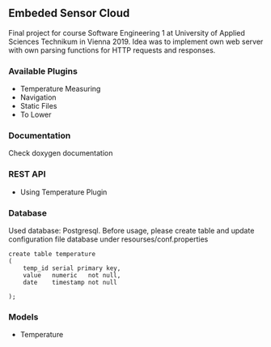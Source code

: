 ## Embeded Sensor Cloud
Final project for course Software Engineering 1 at University of Applied Sciences Technikum in Vienna 2019.
Idea was to implement own web server with own parsing functions for HTTP requests and responses.

### Available Plugins
* Temperature Measuring
* Navigation
* Static Files
* To Lower

### Documentation
Check doxygen documentation

### REST API
* Using Temperature Plugin

### Database
Used database: Postgresql. Before usage, please create table and update configuration file database under resourses/conf.properties
```postgresql
create table temperature
(
    temp_id serial primary key,
    value   numeric   not null,
    date    timestamp not null

);
```
### Models
* Temperature